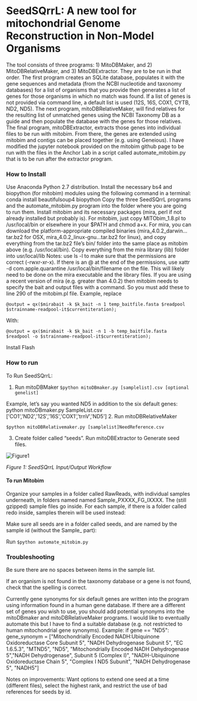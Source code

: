 SeedSQrrL: A new tool for mitochondrial Genome Reconstruction in Non-Model Organisms
====================================================================================
The tool consists of three programs: 1) MitoDBMaker, and 2) MitoDBRelativeMaker, and 3) MitoDBExtractor. They are to be run in that order. The first program creates an SQLite database, populates it with the gene sequences and metadata (from the NCBI nucleotide and taxonomy databases) for a list of organisms that you provide then generates a list of genes for those organisms in which no match was found. If a list of genes is not provided via command line, a default list is used (12S, 16S, COX1, CYTB, ND2, ND5).
The next program, mitoDBRelativeMaker, will find relatives for the resulting list of unmatched genes using the NCBI Taxonomy DB as a guide and then populate the database with the genes for those relatives. The final program, mitoDBExtractor, extracts those genes into individual files to be run with mitobim. From there, the genes are extended using mitobim and contigs can be placed together (e.g. using Geneious). I have modified the jupyter notebook provided on the mitobim github page to be run with the files in the Anchor Lab in a script called automate_mitobim.py that is to be run after the extractor program.


### How to Install

Use Anaconda Python 2.7 distribution. Install the necessary bs4 and biopython (for mitobim) modules using the following command in a terminal:
conda install beautifulsoup4 biopython
Copy the three SeedSQrrL programs and the automate_mitobim.py program into the folder where you are going to run them.
Install mitobim and its necessary packages (mira, perl if not already installed but probably is). For mitobim, just copy MITObim_1.8.pl to /usr/local/bin or elsewhere in your $PATH and chmod a+x. For mira, you can download the platform-appropriate compiled binaries (mira_4.0.2_darwin…tar.bz2 for OSX, mira_4.0.2_linux-gnu...tar.bz2 for linux), and copy everything from the tar.bz2 file’s bin/ folder into the same place as mitobim above (e.g. /usr/local/bin). Copy everything from the mira library (lib) folder into usr/local/lib
Notes: use ls -l to make sure that the permissions are correct (-rwxr-xr-x). If there is an @ at the end of the permissions, use xattr -d com.apple.quarantine /usr/local/bin/filename on the file. This will likely need to be done on the mira executable and the library files. If you are using a recent version of mira (e.g. greater than 4.0.2) then mitobim needs to specify the bait and output files with a command. So you must add these to line 290 of the mitobim.pl file.
Example, replace


	@output = qx($mirabait -k $k_bait -n 1 temp_baitfile.fasta $readpool $strainname-readpool-it$currentiteration);



With:
	
	@output = qx($mirabait -k $k_bait -n 1 -b temp_baitfile.fasta $readpool -o $strainname-readpool-it$currentiteration);



Install Flash





### How to run

To Run SeedSQrrL:

1. Run mitoDBMaker
```$python mitoDBmaker.py [samplelist].csv [optional genelist]```

Example, let’s say you wanted ND5 in addition to the six default genes:
python mitoDBmaker.py SampleList.csv [\'CO1\',\'ND2\',\'12S\',\'16S\',\'COX1\',\'trnV\',\'ND5\']
2. Run mitoDBRelativeMaker

```$python mitoDBRelativemaker.py [samplelist]NeedReference.csv```

3. Create folder called “seeds”. Run mitoDBExtractor to Generate seed files.


 ![Figure1](https://raw.githubusercontent.com/AlishaMechtley/SeedSQrrL/master/images/InputOutput.png)

*Figure 1: SeedSQrrL Input/Output Workflow*




#### To run Mitobim
Organize your samples in a folder called RawReads, with individual samples underneath, in folders named named Sample_PXXXX_FG_IXXXX. The (still gzipped) sample files go inside. For each sample, if there is a folder called redo inside, samples therein will be used instead:

Make sure all seeds are in a folder called seeds, and are named by the sample id (without the Sample_ part):

Run ```$python automate_mitobim.py```







### Troubleshooting

Be sure there are no spaces between items in the sample list.

If an organism is not found in the taxonomy database or a gene is not found, check that the spelling is correct.

Currently gene synonyms for six default genes are written into the program using information found in a human gene database. If there are a different set of genes you wish to use, you should add potential synonyms into the mitoDBmaker and mitoDBRelativeMaker programs. I would like to eventually automate this but I have to find a suitable database (e.g. not restricted to human mitochondrial gene synonyms).
Example:
if gene == "ND5":
gene_synonym = ["Mitochondrially Encoded NADH:Ubiquinone Oxidoreductase Core Subunit 5", "NADH Dehydrogenase Subunit 5", "EC 1.6.5.3", "MTND5", "ND5", "Mitochondrially Encoded NADH Dehydrogenase 5","NADH Dehydrogenase", Subunit 5 (Complex I)", "NADH-Ubiquinone Oxidoreductase Chain 5", "Complex I ND5 Subunit", "NADH Dehydrogenase 5", "NADH5"]


Notes on improvements:
Want options to extend one seed at a time (different files), select the highest rank, and restrict the use of bad references for seeds by id.

